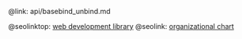 @link: api/basebind_unbind.md

@seolinktop: [web development library](https://webix.com)
@seolink: [organizational chart](https://webix.com/widget/organogram/)